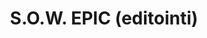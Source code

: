 ---
title: S.O.W. EPIC (editointi)
layout: video
categories: [videot]
box-image: videot/sow.jpg
video: qUJhz_dHck4
---
